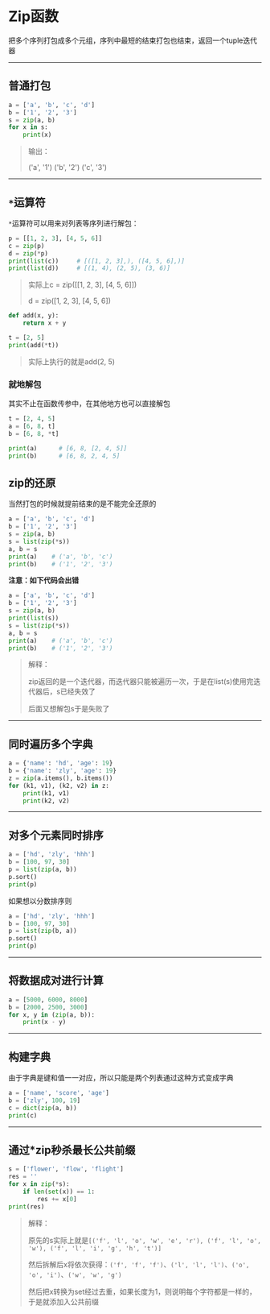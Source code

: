 # Zip函数
把多个序列打包成多个元组，序列中最短的结束打包也结束，返回一个tuple迭代器

---
## 普通打包
```python
a = ['a', 'b', 'c', 'd']
b = ['1', '2', '3']
s = zip(a, b)
for x in s:
    print(x)
```

> 输出：
>
> ('a', '1')
> ('b', '2')
> ('c', '3')

---
## `*`运算符

`*`运算符可以用来对列表等序列进行解包：

```python
p = [[1, 2, 3], [4, 5, 6]]
c = zip(p)
d = zip(*p)
print(list(c))     # [([1, 2, 3],), ([4, 5, 6],)]          
print(list(d))     # [(1, 4), (2, 5), (3, 6)]           
```

> 实际上c = zip([[1, 2, 3], [4, 5, 6]])
>
> d = zip([1, 2, 3], [4, 5, 6])

```python
def add(x, y):
    return x + y

t = [2, 5]
print(add(*t))
```

> 实际上执行的就是add(2, 5)

### 就地解包

其实不止在函数传参中，在其他地方也可以直接解包

```python
t = [2, 4, 5]
a = [6, 8, t]
b = [6, 8, *t]

print(a)      # [6, 8, [2, 4, 5]]      
print(b)      # [6, 8, 2, 4, 5]        
```

## zip的还原

当然打包的时候就提前结束的是不能完全还原的
```python
a = ['a', 'b', 'c', 'd']
b = ['1', '2', '3']
s = zip(a, b)
s = list(zip(*s))
a, b = s
print(a)    # ('a', 'b', 'c')      
print(b)    # ('1', '2', '3')        
```

**注意：如下代码会出错**

```python
a = ['a', 'b', 'c', 'd']
b = ['1', '2', '3']
s = zip(a, b)
print(list(s))
s = list(zip(*s))
a, b = s
print(a)    # ('a', 'b', 'c')      
print(b)    # ('1', '2', '3')        
```

> 解释：
>
> zip返回的是一个迭代器，而迭代器只能被遍历一次，于是在list(s)使用完迭代器后，s已经失效了
>
> 后面又想解包s于是失败了

---
## 同时遍历多个字典

```python
a = {'name': 'hd', 'age': 19}
b = {'name': 'zly', 'age': 19}
z = zip(a.items(), b.items())
for (k1, v1), (k2, v2) in z:
    print(k1, v1)
    print(k2, v2)
```

---
## 对多个元素同时排序

```python
a = ['hd', 'zly', 'hhh']
b = [100, 97, 30]
p = list(zip(a, b))
p.sort()
print(p)
```
如果想以分数排序则
```python
a = ['hd', 'zly', 'hhh']
b = [100, 97, 30]
p = list(zip(b, a))
p.sort()
print(p)
```

---
## 将数据成对进行计算
```python
a = [5000, 6000, 8000]
b = [2000, 2500, 3000]
for x, y in (zip(a, b)):
    print(x - y)
```

---
## 构建字典
由于字典是键和值一一对应，所以只能是两个列表通过这种方式变成字典
```python
a = ['name', 'score', 'age']
b = ['zly', 100, 19]
c = dict(zip(a, b))
print(c)
```

---
## 通过*zip秒杀最长公共前缀
```python
s = ['flower', 'flow', 'flight']
res = ''
for x in zip(*s):
    if len(set(x)) == 1:
        res += x[0]
print(res)
```

> 解释：
>
> 原先的s实际上就是`[('f', 'l', 'o', 'w', 'e', 'r'), ('f', 'l', 'o', 'w'), ('f', 'l', 'i', 'g', 'h', 't')]`
>
> 然后拆解后x将依次获得：`('f', 'f', 'f')`、`('l', 'l', 'l')`、`('o', 'o', 'i')`、`('w', 'w', 'g')`
>
> 然后把x转换为set经过去重，如果长度为1，则说明每个字符都是一样的，于是就添加入公共前缀
